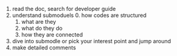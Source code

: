 1. read the doc, search for developer guide
2. understand submoduels
    0. how codes are structured
    1. what are they
    2. what do they do
    3. how they are connected
3. dive into submodle or pick your interest point and jump around
4. make detailed comments